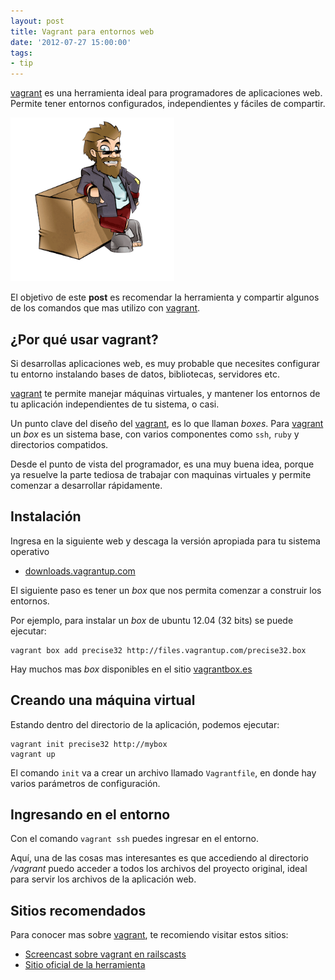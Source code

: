 ```yaml
---
layout: post
title: Vagrant para entornos web
date: '2012-07-27 15:00:00'
tags:
- tip
---
```


[vagrant] es una herramienta ideal para programadores de aplicaciones web. Permite tener entornos configurados, independientes y fáciles de compartir.

![](/images/2013/Oct/logo.png)

El objetivo de este **post** es recomendar la herramienta y compartir algunos de los comandos que mas utilizo con [vagrant].

[vagrant]: http://vagrantup.com 

## ¿Por qué usar vagrant?

Si desarrollas aplicaciones web, es muy probable que necesites configurar tu entorno instalando bases de datos, bibliotecas, servidores etc.

[vagrant] te permite manejar máquinas virtuales, y mantener los entornos de tu aplicación independientes de tu sistema, o casi.

Un punto clave del diseño del [vagrant], es lo que llaman *boxes*. Para [vagrant] un *box* es un sistema base, con varios componentes como `ssh`, `ruby` y directorios compatidos.

Desde el punto de vista del programador, es una muy buena idea, porque ya resuelve la parte tediosa de trabajar con maquinas virtuales y permite comenzar a desarrollar rápidamente.

## Instalación

Ingresa en la siguiente web y descaga la versión apropiada para tu sistema operativo

- [downloads.vagrantup.com](http://downloads.vagrantup.com/)


El siguiente paso es tener un *box* que nos permita
comenzar a construir los entornos.

Por ejemplo, para instalar un *box* de ubuntu 12.04 (32 bits) se puede ejecutar:

    vagrant box add precise32 http://files.vagrantup.com/precise32.box

Hay muchos mas *box* disponibles en el sitio [vagrantbox.es](http://www.vagrantbox.es)



## Creando una máquina virtual

Estando dentro del directorio de la aplicación, podemos ejecutar:

    vagrant init precise32 http://mybox
    vagrant up

El comando `init` va a crear un archivo llamado `Vagrantfile`, en donde hay varios parámetros de configuración.

## Ingresando en el entorno

Con el comando `vagrant ssh` puedes ingresar en el entorno.

Aquí, una de las cosas mas interesantes es que accediendo al directorio */vagrant* puedo acceder a todos los archivos del proyecto original, ideal para servir los archivos de la aplicación web.


## Sitios recomendados

Para conocer mas sobre [vagrant], te recomiendo visitar
estos sitios:

- [Screencast sobre vagrant en railscasts](http://railscasts.com/episodes/292-virtual-machines-with-vagrant)
- [Sitio oficial de la herramienta](http://vagrantup.com)